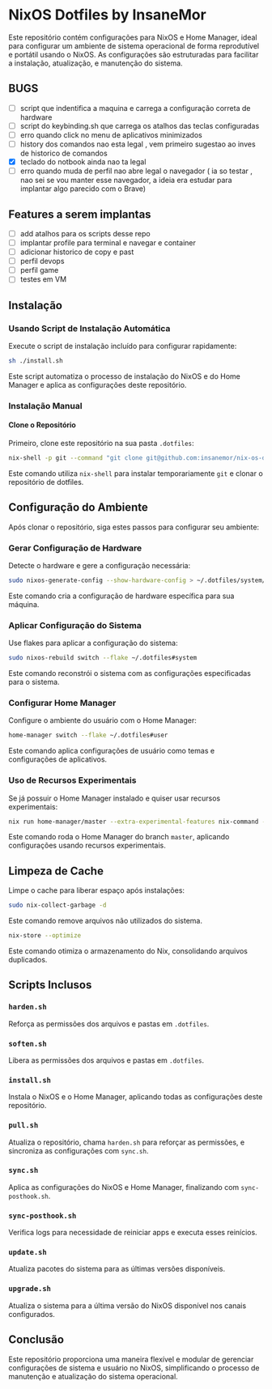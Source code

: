 # NixOS Dotfiles by InsaneMor

Este repositório contém configurações para NixOS e Home Manager, ideal para configurar um ambiente de sistema operacional de forma reprodutível e portátil usando o NixOS. As configurações são estruturadas para facilitar a instalação, atualização, e manutenção do sistema.

## BUGS

- [ ] script que indentifica a maquina e carrega a configuração correta de hardware
- [ ] script do keybinding.sh que carrega os atalhos das teclas configuradas
- [ ] erro quando click no menu de aplicativos minimizados
- [ ] history dos comandos nao esta legal , vem primeiro sugestao ao inves de historico de comandos
- [X] teclado do notbook ainda nao ta legal
- [ ] erro quando muda de perfil nao abre legal o navegador ( ia so testar , nao sei se vou manter esse navegador, a ideia era estudar para implantar algo parecido com o Brave)

## Features a serem implantas

- [ ] add atalhos para os scripts desse repo
- [ ] implantar profile para terminal e navegar e container 
- [ ] adicionar historico de copy e past 
- [ ] perfil devops
- [ ] perfil game
- [ ] testes em VM

## Instalação

### Usando Script de Instalação Automática

Execute o script de instalação incluído para configurar rapidamente:

```bash
sh ./install.sh
```

Este script automatiza o processo de instalação do NixOS e do Home Manager e aplica as configurações deste repositório.

### Instalação Manual

#### Clone o Repositório

Primeiro, clone este repositório na sua pasta `.dotfiles`:

```bash
nix-shell -p git --command "git clone git@github.com:insanemor/nix-os-dotfiles.git ~/.dotfiles"
```

Este comando utiliza `nix-shell` para instalar temporariamente `git` e clonar o repositório de dotfiles.

## Configuração do Ambiente

Após clonar o repositório, siga estes passos para configurar seu ambiente:

### Gerar Configuração de Hardware

Detecte o hardware e gere a configuração necessária:

```bash
sudo nixos-generate-config --show-hardware-config > ~/.dotfiles/system/hardware-configuration.nix
```

Este comando cria a configuração de hardware específica para sua máquina.

### Aplicar Configuração do Sistema

Use flakes para aplicar a configuração do sistema:

```bash
sudo nixos-rebuild switch --flake ~/.dotfiles#system
```

Este comando reconstrói o sistema com as configurações especificadas para o sistema.

### Configurar Home Manager

Configure o ambiente do usuário com o Home Manager:

```bash
home-manager switch --flake ~/.dotfiles#user
```

Este comando aplica configurações de usuário como temas e configurações de aplicativos.

### Uso de Recursos Experimentais

Se já possuir o Home Manager instalado e quiser usar recursos experimentais:

```bash
nix run home-manager/master --extra-experimental-features nix-command --extra-experimental-features flakes -- switch --flake ~/.dotfiles#user;
```

Este comando roda o Home Manager do branch `master`, aplicando configurações usando recursos experimentais.

## Limpeza de Cache

Limpe o cache para liberar espaço após instalações:

```bash
sudo nix-collect-garbage -d
```

Este comando remove arquivos não utilizados do sistema.

```bash
nix-store --optimize
```

Este comando otimiza o armazenamento do Nix, consolidando arquivos duplicados.

## Scripts Inclusos

### `harden.sh`

Reforça as permissões dos arquivos e pastas em `.dotfiles`.

### `soften.sh`

Libera as permissões dos arquivos e pastas em `.dotfiles`.

### `install.sh`

Instala o NixOS e o Home Manager, aplicando todas as configurações deste repositório.

### `pull.sh`

Atualiza o repositório, chama `harden.sh` para reforçar as permissões, e sincroniza as configurações com `sync.sh`.

### `sync.sh`

Aplica as configurações do NixOS e Home Manager, finalizando com `sync-posthook.sh`.

### `sync-posthook.sh`

Verifica logs para necessidade de reiniciar apps e executa esses reinícios.

### `update.sh`

Atualiza pacotes do sistema para as últimas versões disponíveis.

### `upgrade.sh`

Atualiza o sistema para a última versão do NixOS disponível nos canais configurados.

## Conclusão

Este repositório proporciona uma maneira flexível e modular de gerenciar configurações de sistema e usuário no NixOS, simplificando o processo de manutenção e atualização do sistema operacional.
